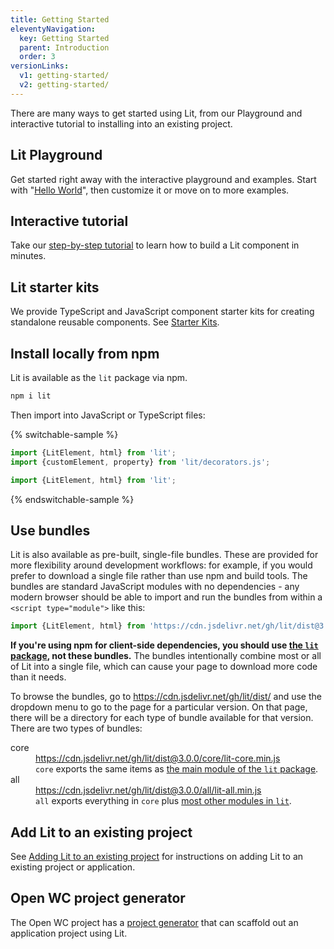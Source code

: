 ```yaml
---
title: Getting Started
eleventyNavigation:
  key: Getting Started
  parent: Introduction
  order: 3
versionLinks:
  v1: getting-started/
  v2: getting-started/
---
```


There are many ways to get started using Lit, from our Playground and interactive tutorial to installing into an existing project.

## Lit Playground

Get started right away with the interactive playground and examples. Start with "[Hello World](/playground)", then customize it or move on to more examples.

## Interactive tutorial

Take our [step-by-step tutorial](/tutorials/intro-to-lit) to learn how to build a Lit component in minutes.

## Lit starter kits

We provide TypeScript and JavaScript component starter kits for creating standalone reusable components. See [Starter Kits](/docs/v3/tools/starter-kits/).

## Install locally from npm

Lit is available as the `lit` package via npm.

```sh
npm i lit
```

Then import into JavaScript or TypeScript files:

{% switchable-sample %}

```ts
import {LitElement, html} from 'lit';
import {customElement, property} from 'lit/decorators.js';
```

```js
import {LitElement, html} from 'lit';
```

{% endswitchable-sample %}

## Use bundles

Lit is also available as pre-built, single-file bundles. These are provided for
more flexibility around development workflows: for example, if you would prefer
to download a single file rather than use npm and build tools. The bundles are
standard JavaScript modules with no dependencies - any modern browser should be
able to import and run the bundles from within a `<script type="module">` like this:

```js
import {LitElement, html} from 'https://cdn.jsdelivr.net/gh/lit/dist@3.0.0/core/lit-core.min.js';
```

<div class="alert alert-warning">

**If you're using npm for client-side dependencies, you should use [the `lit`
package](#install-locally-from-npm), not these bundles.** The bundles
intentionally combine most or all of Lit into a single file, which can cause
your page to download more code than it needs.

</div>

To browse the bundles, go to <https://cdn.jsdelivr.net/gh/lit/dist/> and use the
dropdown menu to go to the page for a particular version. On that page, there
will be a directory for each type of bundle available for that version. There
are two types of bundles:

<dl class="params">
  <dt class="paramName">core</dt>
  <dd class="paramDetails">
    <a href="https://cdn.jsdelivr.net/gh/lit/dist@3.0.0/core/lit-core.min.js">
      https://cdn.jsdelivr.net/gh/lit/dist@3.0.0/core/lit-core.min.js
    </a>
    <br>
    <code>core</code> exports the same items as
    <a href="https://github.com/lit/lit/blob/main/packages/lit/src/index.ts">
    the main module of the <code>lit</code> package</a>.
  </dd>

  <dt class="paramName">all</dt>
  <dd class="paramDetails">
    <a href="https://cdn.jsdelivr.net/gh/lit/dist@3.0.0/all/lit-all.min.js">
      https://cdn.jsdelivr.net/gh/lit/dist@3.0.0/all/lit-all.min.js
    </a>
    <br>
    <code>all</code> exports everything in <code>core</code> plus
    <a href="https://github.com/lit/lit/blob/main/packages/lit/src/index.all.ts">
    most other modules in <code>lit</code></a>.
  </dd>
  </dd>
</dl>

## Add Lit to an existing project

See [Adding Lit to an existing project](/docs/v3/tools/adding-lit) for instructions on adding Lit to an existing project or application.

## Open WC project generator

The Open WC project has a [project generator](https://open-wc.org/docs/development/generator/) that can scaffold out an application project using Lit.
